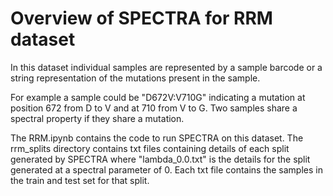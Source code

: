 # Overview of SPECTRA for RRM dataset

In this dataset individual samples are represented by a sample barcode or a string representation of the mutations present in the sample.

For example a sample could be "D672V:V710G" indicating a mutation at position 672 from D to V and at 710 from V to G. 
Two samples share a spectral property if they share a mutation.

The RRM.ipynb contains the code to run SPECTRA on this dataset. The rrm_splits directory contains txt files containing details of each split 
generated by SPECTRA where "lambda_0.0.txt" is the details for the split generated at a spectral parameter of 0. Each txt file contains the samples 
in the train and test set for that split. 
